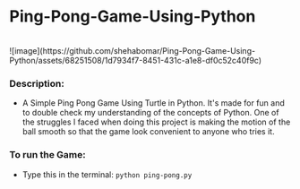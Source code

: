# Ping-Pong-Game-Using-Python
<br>
![image](https://github.com/shehabomar/Ping-Pong-Game-Using-Python/assets/68251508/1d7934f7-8451-431c-a1e8-df0c52c40f9c)

### Description:
- A Simple Ping Pong Game Using Turtle in Python. It's made for fun and to double check my understanding of the concepts of Python. One of the struggles I faced when doing this project is making the motion of the ball smooth so that the game look convenient to anyone who tries it.

### To run the Game:
- Type this in the terminal: `python ping-pong.py`
